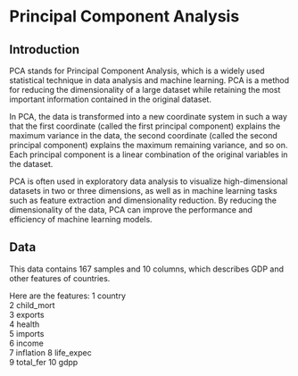 # Principal Component Analysis

## Introduction
PCA stands for Principal Component Analysis, which is a widely used statistical technique in data analysis and machine learning. PCA is a method for reducing the dimensionality of a large dataset while retaining the most important information contained in the original dataset.

In PCA, the data is transformed into a new coordinate system in such a way that the first coordinate (called the first principal component) explains the maximum variance in the data, the second coordinate (called the second principal component) explains the maximum remaining variance, and so on. Each principal component is a linear combination of the original variables in the dataset.

PCA is often used in exploratory data analysis to visualize high-dimensional datasets in two or three dimensions, as well as in machine learning tasks such as feature extraction and dimensionality reduction. By reducing the dimensionality of the data, PCA can improve the performance and efficiency of machine learning models.
## Data

This data contains 167 samples and 10 columns, which describes GDP and other features of countries.

Here are the features:
1 country	
2 child_mort	
3 exports	
4 health	
5 imports	
6 income	
7 inflation	
8 life_expec	
9 total_fer	
10 gdpp


